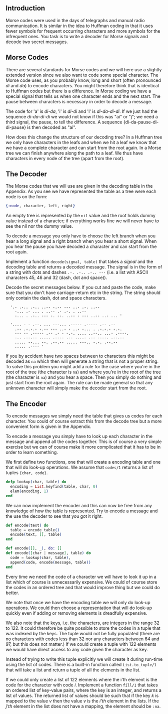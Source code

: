 ## Introduction

Morse codes were used in the days of telegraphs and manual radio communication. It is similar in the idea to Huffman coding in that it uses fewer symbols for frequent occurring characters and more symbols for the infrequent ones. You task is to write a decoder for Morse signals and decode two secret messages. 

## Morse Codes

There are several standards for Morse codes and we will here use a slightly extended version since we also want to code some special character. The Morse code uses, as you probably know, long and short (often pronounced *di* and *da*) to encode characters. You might therefore think that is identical to Huffman codes but there is a difference. In Morse coding we have a special signal that tells us when one character ends and the next start. The pause between characters is necessary in order to decode a message.

The code for 'a' is *di-da*, 'i' is *di-di* and 'l' is *di-da-di-di*.  If we just had the sequence *di-da-di-di* we would not know if this was "ai" or "j"; we need a third signal, the pause, to tell the difference. A sequence {di-da-pause-di-di-pause} is then decoded as "ai".

How does this change the structure of our decoding tree? In a Huffman tree we only have characters in the leafs and when we hit a leaf we know that we have a complete character and can start from the root again. In a Morse tree we can finish anywhere along the path to a leaf. We thus have characters in every node of the tree (apart from the root).

## The Decoder

The Morse codes that we will use are given in the decoding table in the Appendix. As you see we have represented the table as a tree were each node is on the form:

``` elixir
{:node, character, left, right}
```

An empty tree is represented by the `nil` value and the root holds dummy value instead of a character; if everything works fine we will never have to see the nil nor the dummy value.

To decode a message you only have to choose the left branch when you hear a long signal and a right branch when you hear a short signal. When you hear the pause you have decoded a character and can start from the root again. 

Implement a function `decode(signal, table)` that takes a *signal* and the decoding table and returns a decoded message. The signal is in the form of a string with dots and dashes `.-. .-.. .-.. ---` (i.e. a list with ASCII characters 45, 46 and 32 (dash, dot and space)).

Decode the secret messages below. If you cut and paste the code, make sure that you don't have carriage-return etc in the string. The string should only contain the dash, dot and space characters. 

```
  '.- .-.. .-.. ..-- -.-- --- ..- .-. ..-- 
    -... .- ... . ..-- .- .-. . ..-- 
    -... . .-.. --- -. --. ..-- - --- ..-- ..- ... '
```

```
  '.... - - .--. ... ---... .----- .----- .-- .-- 
    .-- .-.-.- -.-- --- ..- - ..- -... . .-.-.- -.-. 
    --- -- .----- .-- .- - -.-. .... ..--.. ...- .----. 
    -.. .--.-- ..... .---- .-- ....- .-- ----. .--.-- 
    ..... --... --. .--.-- ..... ---.. -.-. .--.-- 
    ..... .---- '
```

If you by accident have two spaces between to characters this might be decoded as `na` which then will generate a string that is not a proper string. To solve this problem you might add a rule for the case where you're in the root of the tree (the character is `na`) and where you're in the root of the tree (the character is `na`) and you hear a space. Then you simply do nothing and just start from the root again. The rule can be made general so that any unknown character will simply make the decoder start from the root.

## The Encoder

To encode messages we simply need the table that gives us codes for each character. You could of course extract this from the decode tree but a more convenient form is given in the Appendix. 

To encode a message you simply have to look up each character in the message and append all the codes together. This is of course a very simple exercise but we can of course make it more complicated that it has to be in order to learn something.

We first define two functions, one that will create a encoding table and one that will do look-up operations. We assume that `codes/1` returns a list of tuples `{char, code}`.

``` elixir
defp lookup(char, table) do
  encoding = List.keyfind(table, char, 0)
  elem(encoding, 1)
end
```

We can now implement the encoder and this can now be free from any knowledge of how the table is represented. Try to encode a message and the use the decoder to see that you got it right.

``` elixir
def encode(text) do
  table = encode_table()
  encode(text, [], table)
end

def encode([], _), do: []
def encode([char | message], table) do 
  code = lookup(char, table),
  append(code, encode(message, table))
end
```

Every time we need the code of a character we will have to look it up in a list which of course is unnecessarily expensive.  We could of course store the codes in an ordered tree and that would improve thing but we could do better.

We note that once we have the encoding table we will only do look-up operations. We could then choose a representation that will do look-up quickly even if adding or removing elements is dreadfully expensive.

We also note that the keys, i.e. the characters, are integers in the range 32 to 122. It could therefore be quite possible to store the codes in a tuple that was indexed by the keys. The tuple would not be fully populated (there are no characters with codes less than 32 nor any characters between 64 and 97, but this does not matter.) If we could create a tuple with 122 elements we would have direct access to any code given the character as key.

Instead of trying to write this tuple explicitly we will create it during run-time using the list of codes. There is a built-in function called `List.to_tuple/1` that will take a list and return a tuple of all the elements in the list.

If we could only create a list of 122 elements where the i'th element is the code for the character with code $i$. Implement a function `fill/1` that takes an ordered list of key-value pairs, where the key is an integer, and returns a list of values. The returned list of values should be such that if the key *k* is mapped to the value *v* then the value *v* is the *i'th* element in the lists. If the *j'th* element in the list does not have a mapping, the element should be `:na`.
